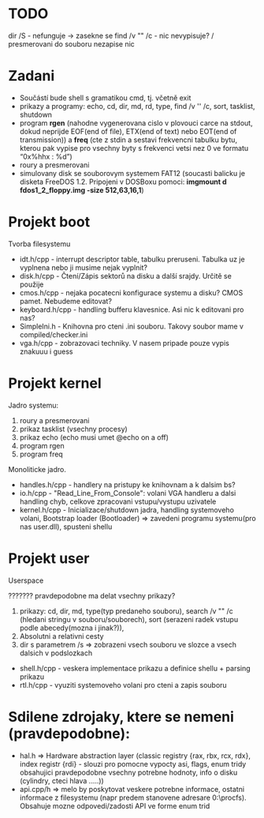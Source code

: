 TODO
==========

dir /S  - nefunguje -> zasekne se
find /v "" /c - nic nevypisuje? / presmerovani do souboru nezapise nic




Zadani
==========
* Součástí bude shell s gramatikou cmd, tj. včetně exit
* prikazy a programy: echo, cd, dir, md, rd, type, find /v '' /c, sort, tasklist, shutdown
* program **rgen** (nahodne vygenerovana cislo v plovouci carce na stdout, dokud neprijde EOF(end of file), ETX(end of text) nebo EOT(end of transmission)) a **freq** (cte z stdin a sestavi frekvencni tabulku bytu, kterou pak vypise pro vsechny byty s frekvenci vetsi nez 0 ve formatu  “0x%hhx : %d”)
* roury a presmerovani
* simulovany disk se souborovym systemem FAT12 (soucasti balicku je disketa FreeDOS 1.2. Pripojeni v DOSBoxu pomoci:  **imgmount d fdos1_2_floppy.img -size 512,63,16,1**)

Projekt **boot**
==========
Tvorba filesystemu


* idt.h/cpp - interrupt descriptor table, tabulku preruseni. Tabulka uz je vyplnena nebo ji musime nejak vyplnit?
* disk.h/cpp - Čtení/Zápis sektorů na disku a další srajdy. Určitě se použije
* cmos.h/cpp - nejaka pocatecni konfigurace systemu a disku? CMOS pamet. Nebudeme editovat?
* keyboard.h/cpp - handling bufferu klavesnice. Asi nic k editovani pro nas?
* SimpleIni.h - Knihovna pro cteni .ini souboru. Takovy soubor mame v compiled/checker.ini
* vga.h/cpp - zobrazovaci techniky. V nasem pripade pouze vypis znakuuu i guess


Projekt **kernel**
==========
Jadro systemu:
1. roury a presmerovani
2. prikaz tasklist (vsechny procesy)
3. prikaz echo (echo musi umet @echo on a off)
4. program rgen
5. program freq


Monoliticke jadro.


* handles.h/cpp - handlery na pristupy ke knihovnam a k dalsim bs?
* io.h/cpp - "Read_Line_From_Console": volani VGA handleru a dalsi handling chyb, celkove zpracovani vstupu/vystupu uzivatele
* kernel.h/cpp - Inicializace/shutdown jadra, handling systemoveho volani, Bootstrap loader (Bootloader) => zavedeni programu systemu(pro nas user.dll), spusteni shellu

Projekt **user**
==========
Userspace

??????? pravdepodobne ma delat vsechny prikazy?
1. prikazy: cd, dir, md, type(typ predaneho souboru), search /v "" /c (hledani stringu v souboru/souborech), sort (serazeni radek vstupu podle abecedy(mozna i jinak?)),
2. Absolutni a relativni cesty
3. dir s parametrem /s => zobrazeni vsech souboru ve slozce a vsech dalsich v podslozkach


* shell.h/cpp - veskera implementace prikazu a definice shellu + parsing prikazu
* rtl.h/cpp - vyuziti systemoveho volani pro cteni a zapis souboru



Sdilene zdrojaky, ktere se nemeni (pravdepodobne):
==========

* hal.h  => Hardware abstraction layer (classic registry {rax, rbx, rcx, rdx}, index registr {rdi} - slouzi pro pomocne vypocty asi, flags, enum tridy obsahujici pravdepodobne vsechny potrebne hodnoty, info o disku (cylindry, cteci hlava .....))
* api.cpp/h => melo by poskytovat veskere potrebne informace, ostatni informace z filesystemu (napr predem stanovene adresare 0:\procfs). Obsahuje mozne odpovedi/zadosti API ve forme enum trid
